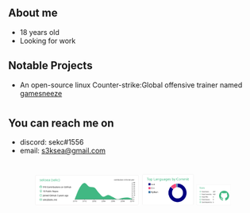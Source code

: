 ## About me
- 18 years old
- Looking for work

## Notable Projects
- An open-source linux Counter-strike:Global offensive trainer named [gamesneeze](https://github.com/seksea/gamesneeze)

#

## You can reach me on
- discord: sekc#1556
- email: s3ksea@gmail.com

#

<p align="center">
  <a><img width="42%" src="https://raw.githubusercontent.com/seksea/summary-cards/master/profile-summary-card-output/vue/0-profile-details.svg"></a>
  <a><img width="21%" src="https://raw.githubusercontent.com/seksea/summary-cards/master/profile-summary-card-output/vue/2-most-commit-language.svg"></a>
  <a><img width="14%" src="https://raw.githubusercontent.com/seksea/summary-cards/master/profile-summary-card-output/vue/3-stats.svg"></a>
  
</p>
